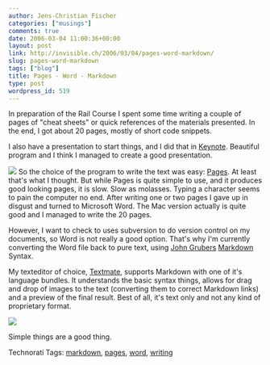 ```yaml
---
author: Jens-Christian Fischer
categories: ["musings"]
comments: true
date: 2006-03-04 11:00:36+00:00
layout: post
link: http://invisible.ch/2006/03/04/pages-word-markdown/
slug: pages-word-markdown
tags: ["blog"]
title: Pages - Word - Markdown
type: post
wordpress_id: 519
---
```


In preparation of the Rail Course I spent some time writing a couple of pages of "cheat sheets" or quick references of the materials presented. In the end, I got about 20 pages, mostly of short code snippets.

I also have a presentation to start things, and I did that in [Keynote][1]. Beautiful program and I think I managed to create a good presentation.

![](http://static.flickr.com/43/107547591_97f6ed0f7c.jpg?v=0) So the choice of the program to write the text was easy: [Pages][2]. At least that's what I thought. But while Pages is quite simple to use, and it produces good looking pages, it is slow. Slow as molasses. Typing a character seems to pain the computer no end. After writing one or two pages I gave up in disgust and turned to Microsoft Word. The Mac version actually is quite good and I managed to write the 20 pages. 

However, I want to check to uses subversion to do version control on my documents, so Word is not really a good option. That's why I'm currently converting the Word file back to pure text, using [John Grubers][3] [Markdown][4] Syntax. 

My texteditor of choice, [Textmate][5], supports Markdown with one of it's language bundles. It understands the basic syntax things, allows for drag and drop of images to the text (converting them to correct Markdown links) and a preview of the final result. Best of all, it's text only and not any kind of proprietary format. 

[![](http://static.flickr.com/42/107550128_4ceeb79d45_m.jpg)](http://www.flickr.com/photos/jcfischer/107550128/)

Simple things are a good thing.


[1]: http://www.apple.com/iwork/keynote/
[2]: http://www.apple.com/iwork/pages/
[3]: http://daringfireball.net/
[4]: http://daringfireball.net/projects/markdown/
[5]: http://www.macromates.com



Technorati Tags: [markdown](http://www.technorati.com/tag/markdown), [pages](http://www.technorati.com/tag/pages), [word](http://www.technorati.com/tag/word), [writing](http://www.technorati.com/tag/writing)
